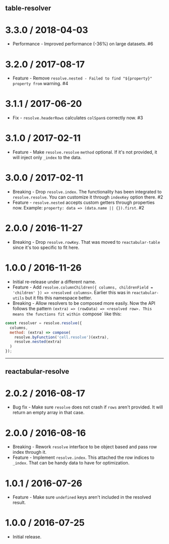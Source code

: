 ## table-resolver

3.3.0 / 2018-04-03
==================

  * Performance - Improved performance (-36%) on large datasets. #6

3.2.0 / 2017-08-17
==================

  * Feature - Remove `resolve.nested - Failed to find "${property}" property from` warning. #4

3.1.1 / 2017-06-20
==================

  * Fix - `resolve.headerRows` calculates `colSpan`s correctly now. #3

3.1.0 / 2017-02-11
==================

  * Feature - Make `resolve.resolve` `method` optional. If it's not provided, it will inject only `_index` to the data.

3.0.0 / 2017-02-11
==================

  * Breaking - Drop `resolve.index`. The functionality has been integrated to `resolve.resolve`. You can customize it through `indexKey` option there. #2
  * Feature - `resolve.nested` accepts custom getters through properties now. Example: `property: data => (data.name || {}).first`. #2

2.0.0 / 2016-11-27
==================

  * Breaking - Drop `resolve.rowKey`. That was moved to `reactabular-table` since it's too specific to fit here.

1.0.0 / 2016-11-26
==================

  * Initial re-release under a different name.
  * Feature - Add `resolve.columnChildren({ columns, childrenField = 'children' }) => <resolved columns>`. Earlier this was in `reactabular-utils` but it fits this namespace better.
  * Breaking - Allow resolvers to be composed more easily. Now the API follows the pattern `(extra) => (rowData) => <resolved row>. This means the functions fit within `compose` like this:

```javascript
const resolver = resolve.resolve({
  columns,
  method: (extra) => compose(
    resolve.byFunction('cell.resolve')(extra),
    resolve.nested(extra)
  )
});
```

---

## reactabular-resolve

2.0.2 / 2016-08-17
==================

  * Bug fix - Make sure `resolve` does not crash if `rows` aren't provided. It will return an empty array in that case.

2.0.0 / 2016-08-16
==================

  * Breaking - Rework `resolve` interface to be object based and pass row index through it.
  * Feature - Implement `resolve.index`. This attached the row indices to `_index`. That can be handy data to have for optimization.

1.0.1 / 2016-07-26
==================

  * Feature - Make sure `undefined` keys aren't included in the resolved result.

1.0.0 / 2016-07-25
==================

  * Initial release.

